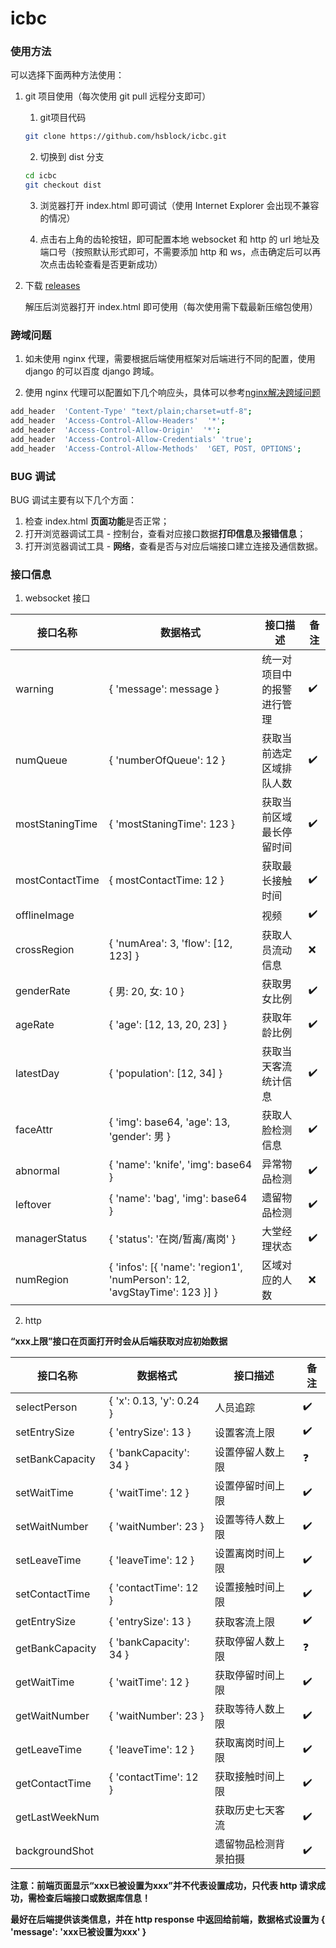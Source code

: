 # icbc

### 使用方法

可以选择下面两种方法使用：

1. git 项目使用（每次使用 git pull 远程分支即可）
   1. git项目代码

   ```bash
   git clone https://github.com/hsblock/icbc.git
   ```

   2. 切换到 dist 分支

   ```bash
   cd icbc
   git checkout dist
   ```

   3. 浏览器打开 index.html 即可调试（使用 Internet Explorer 会出现不兼容的情况）

   4. 点击右上角的齿轮按钮，即可配置本地 websocket 和 http 的 url 地址及端口号（按照默认形式即可，不需要添加 http 和 ws，点击确定后可以再次点击齿轮查看是否更新成功）

2. 下载 [releases](https://github.com/hsblock/icbc/releases/tag/dist)

   解压后浏览器打开 index.html 即可使用（每次使用需下载最新压缩包使用）

### 跨域问题

1. 如未使用 nginx 代理，需要根据后端使用框架对后端进行不同的配置，使用 django 的可以百度 django 跨域。

2. 使用 nginx 代理可以配置如下几个响应头，具体可以参考[nginx解决跨域问题](https://segmentfault.com/a/1190000019227927?utm_source=tag-newest)

```bash
add_header  'Content-Type' "text/plain;charset=utf-8"; 
add_header  'Access-Control-Allow-Headers'  '*';
add_header  'Access-Control-Allow-Origin'  '*';
add_header  'Access-Control-Allow-Credentials' 'true';
add_header  'Access-Control-Allow-Methods'  'GET, POST, OPTIONS';
```

### BUG 调试

BUG 调试主要有以下几个方面：

1. 检查 index.html **页面功能**是否正常；
2. 打开浏览器调试工具 - 控制台，查看对应接口数据**打印信息**及**报错信息**；
3. 打开浏览器调试工具 - **网络**，查看是否与对应后端接口建立连接及通信数据。

### 接口信息

1. websocket 接口

| 接口名称 | 数据格式 | 接口描述 | 备注 |
| ---- | ---- | ---- | ---- |
| warning | { 'message': message } | 统一对项目中的报警进行管理 | :heavy_check_mark: |
| numQueue | { 'numberOfQueue': 12 } | 获取当前选定区域排队人数 | :heavy_check_mark: |
| mostStaningTime | { 'mostStaningTime': 123 } | 获取当前区域最长停留时间 | :heavy_check_mark: |
| mostContactTime | { mostContactTime: 12 } | 获取最长接触时间 | :heavy_check_mark: |
| offlineImage |  | 视频 | :heavy_check_mark: |
| crossRegion | { 'numArea': 3, 'flow': [12, 123] } | 获取人员流动信息 | :x: |
| genderRate | { 男: 20, 女: 10 } | 获取男女比例 | :heavy_check_mark: |
| ageRate | { 'age': [12, 13, 20, 23] } | 获取年龄比例 | :heavy_check_mark: |
| latestDay | { 'population': [12, 34] } | 获取当天客流统计信息 | :heavy_check_mark: |
| faceAttr | { 'img': base64, 'age': 13, 'gender': 男 } | 获取人脸检测信息 | :heavy_check_mark: |
| abnormal | { 'name': 'knife', 'img': base64 } | 异常物品检测 | :heavy_check_mark: |
| leftover | { 'name': 'bag', 'img': base64 } | 遗留物品检测 | :heavy_check_mark: |
| managerStatus | { 'status': '在岗/暂离/离岗' } | 大堂经理状态 | :heavy_check_mark: |
| numRegion | { 'infos': [{ 'name': 'region1', 'numPerson': 12, 'avgStayTime': 123 }] } | 区域对应的人数 | :x: |

2. http

**“xxx上限”接口在页面打开时会从后端获取对应初始数据**

| 接口名称        | 数据格式                 | 接口描述             | 备注               |
| --------------- | ------------------------ | -------------------- | ------------------ |
| selectPerson    | { 'x': 0.13, 'y': 0.24 } | 人员追踪             | :heavy_check_mark: |
| setEntrySize    | { 'entrySize': 13 }      | 设置客流上限         | :heavy_check_mark: |
| setBankCapacity | { 'bankCapacity': 34 }   | 设置停留人数上限     | :question:         |
| setWaitTime     | { 'waitTime': 12 }       | 设置停留时间上限     | :heavy_check_mark: |
| setWaitNumber   | { 'waitNumber': 23 }     | 设置等待人数上限     | :heavy_check_mark: |
| setLeaveTime    | { 'leaveTime': 12 }      | 设置离岗时间上限     | :heavy_check_mark: |
| setContactTime  | { 'contactTime': 12 }    | 设置接触时间上限     | :heavy_check_mark: |
| getEntrySize    | { 'entrySize': 13 }      | 获取客流上限         | :heavy_check_mark: |
| getBankCapacity | { 'bankCapacity': 34 }   | 获取停留人数上限     | :question:         |
| getWaitTime     | { 'waitTime': 12 }       | 获取停留时间上限     | :heavy_check_mark: |
| getWaitNumber   | { 'waitNumber': 23 }     | 获取等待人数上限     | :heavy_check_mark: |
| getLeaveTime    | { 'leaveTime': 12 }      | 获取离岗时间上限     | :heavy_check_mark: |
| getContactTime  | { 'contactTime': 12 }    | 获取接触时间上限     | :heavy_check_mark: |
| getLastWeekNum  |                          | 获取历史七天客流     | :heavy_check_mark: |
| backgroundShot  |                          | 遗留物品检测背景拍摄 | :heavy_check_mark: |

**注意：前端页面显示“xxx已被设置为xxx”并不代表设置成功，只代表 http 请求成功，需检查后端接口或数据库信息！**

**最好在后端提供该类信息，并在 http response 中返回给前端，数据格式设置为 { 'message': 'xxx已被设置为xxx' }**
